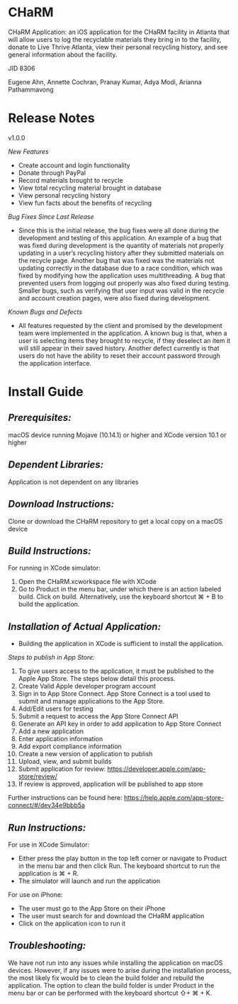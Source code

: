 # CHaRM
CHaRM Application: an iOS application for the CHaRM facility in Atlanta that will allow users to log the recyclable materials they bring in to the facility, donate to Live Thrive Atlanta, view their personal recycling history, and see general information about the facility.

JID 8306

Eugene Ahn, Annette Cochran, Pranay Kumar, Adya Modi, Arianna Pathammavong


# Release Notes

v1.0.0

*New Features*
- Create account and login functionality
- Donate through PayPal
- Record materials brought to recycle
- View total recycling material brought in database
- View personal recycling history
- View fun facts about the benefits of recycling

*Bug Fixes Since Last Release*
- Since this is the initial release, the bug fixes were all done during the development and testing of this application. An example of a bug that was fixed during development is the quantity of materials not properly updating in a user’s recycling history after they submitted materials on the recycle page. Another bug that was fixed was the materials not updating correctly in the database due to a race condition, which was fixed by modifying how the application uses multithreading. A bug that prevented users from logging out properly was also fixed during testing. Smaller bugs, such as verifying that user input was valid in the recycle and account creation pages, were also fixed during development.

*Known Bugs and Defects*
- All features requested by the client and promised by the development team were implemented in the application. A known bug is that, when a user is selecting items they brought to recycle, if they deselect an item it will still appear in their saved history. Another defect currently is that users do not have the ability to reset their account password through the application interface. 

# Install Guide

## *Prerequisites:* 

macOS device running Mojave (10.14.1) or higher and XCode version 10.1 or higher

## *Dependent Libraries:* 

Application is not dependent on any libraries
 
## *Download Instructions:*

Clone or download the CHaRM repository to get a local copy on a macOS device

## *Build Instructions:*

For running in XCode simulator:
1. Open the CHaRM.xcworkspace file with XCode
2. Go to Product in the menu bar, under which there is an action labeled build. Click on build. Alternatively, use the keyboard shortcut ⌘ + B to build the application.

## *Installation of Actual Application:*

- Building the application in XCode is sufficient to install the application. 




*Steps to publish in App Store:*

1. To give users access to the application, it must be published to the Apple App Store. The steps below detail this process. 
2. Create Valid Apple developer program account
3. Sign in to App Store Connect. App Store Connect is a tool used to submit and manage applications to the App Store. 
4. Add/Edit users for testing
5. Submit a request to access the App Store Connect API
6. Generate an API key in order to add application to App Store Connect
7. Add a new application
8. Enter application information
9. Add export compliance information
10. Create a new version of application to publish
11. Upload, view, and submit builds
12. Submit application for review: https://developer.apple.com/app-store/review/
13. If review is approved, application will be published to app store

Further instructions can be found here: https://help.apple.com/app-store-connect/#/dev34e9bbb5a

## *Run Instructions:*

For use in XCode Simulator:
- Either press the play button in the top left corner or navigate to Product in the menu bar and then click Run. The keyboard shortcut to run the application is ⌘ + R. 
- The simulator will launch and run the application

For use on iPhone:
- The user must go to the App Store on their iPhone
- The user must search for and download the CHaRM application
- Click on the application icon to run it

## *Troubleshooting:*

We have not run into any issues while installing the application on macOS devices. However, if any issues were to arise during the installation process, the most likely fix would be to clean the build folder and rebuild the application. The option to clean the build folder is under Product in the menu bar or can be performed with the keyboard shortcut ⇧+ ⌘ + K.
